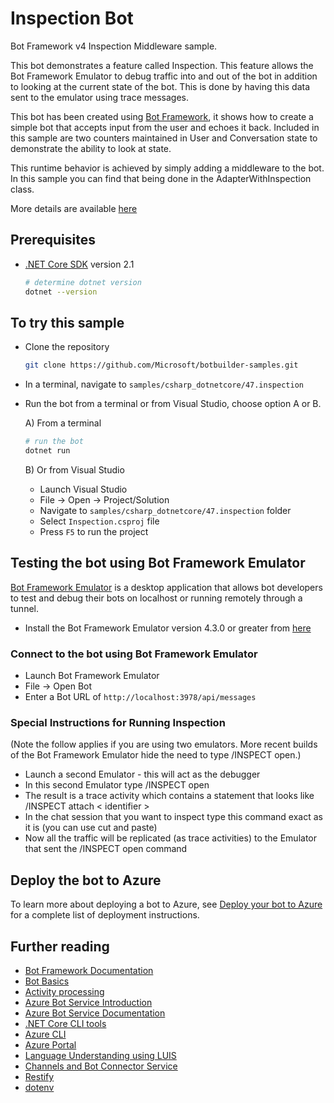 ﻿# Inspection Bot

Bot Framework v4 Inspection Middleware sample.

This bot demonstrates a feature called Inspection. This feature allows the Bot Framework Emulator to debug traffic into and out of the bot in addition to looking at the current state of the bot. This is done by having this data sent to the emulator using trace messages.

This bot has been created using [Bot Framework](https://dev.botframework.com), it shows how to create a simple bot that accepts input from the user and echoes it back.
Included in this sample are two counters maintained in User and Conversation state to demonstrate the ability to look at state.

This runtime behavior is achieved by simply adding a middleware to the bot. In this sample you can find that being done in the
AdapterWithInspection class.

More details are available [here](https://github.com/microsoft/BotFramework-Emulator/blob/master/content/CHANNELS.md)

## Prerequisites

- [.NET Core SDK](https://dotnet.microsoft.com/download) version 2.1

  ```bash
  # determine dotnet version
  dotnet --version
  ```

## To try this sample

- Clone the repository

    ```bash
    git clone https://github.com/Microsoft/botbuilder-samples.git
    ```

- In a terminal, navigate to `samples/csharp_dotnetcore/47.inspection`
- Run the bot from a terminal or from Visual Studio, choose option A or B.

  A) From a terminal

  ```bash
  # run the bot
  dotnet run
  ```

  B) Or from Visual Studio

  - Launch Visual Studio
  - File -> Open -> Project/Solution
  - Navigate to `samples/csharp_dotnetcore/47.inspection` folder
  - Select `Inspection.csproj` file
  - Press `F5` to run the project

## Testing the bot using Bot Framework Emulator

[Bot Framework Emulator](https://github.com/microsoft/botframework-emulator) is a desktop application that allows bot developers to test and debug their bots on localhost or running remotely through a tunnel.

- Install the Bot Framework Emulator version 4.3.0 or greater from [here](https://github.com/Microsoft/BotFramework-Emulator/releases)

### Connect to the bot using Bot Framework Emulator

- Launch Bot Framework Emulator
- File -> Open Bot
- Enter a Bot URL of `http://localhost:3978/api/messages`

### Special Instructions for Running Inspection

(Note the follow applies if you are using two emulators. More recent builds of the Bot Framework Emulator hide the need to type /INSPECT open.)

- Launch a second Emulator - this will act as the debugger
- In this second Emulator type /INSPECT open
- The result is a trace activity which contains a statement that looks like /INSPECT attach < identifier >
- In the chat session that you want to inspect type this command exact as it is (you can use cut and paste)
- Now all the traffic will be replicated (as trace activities) to the Emulator that sent the /INSPECT open command


## Deploy the bot to Azure

To learn more about deploying a bot to Azure, see [Deploy your bot to Azure](https://aka.ms/azuredeployment) for a complete list of deployment instructions.

## Further reading

- [Bot Framework Documentation](https://docs.botframework.com)
- [Bot Basics](https://docs.microsoft.com/azure/bot-service/bot-builder-basics?view=azure-bot-service-4.0)
- [Activity processing](https://docs.microsoft.com/en-us/azure/bot-service/bot-builder-concept-activity-processing?view=azure-bot-service-4.0)
- [Azure Bot Service Introduction](https://docs.microsoft.com/azure/bot-service/bot-service-overview-introduction?view=azure-bot-service-4.0)
- [Azure Bot Service Documentation](https://docs.microsoft.com/azure/bot-service/?view=azure-bot-service-4.0)
- [.NET Core CLI tools](https://docs.microsoft.com/en-us/dotnet/core/tools/?tabs=netcore2x)
- [Azure CLI](https://docs.microsoft.com/cli/azure/?view=azure-cli-latest)
- [Azure Portal](https://portal.azure.com)
- [Language Understanding using LUIS](https://docs.microsoft.com/en-us/azure/cognitive-services/luis/)
- [Channels and Bot Connector Service](https://docs.microsoft.com/en-us/azure/bot-service/bot-concepts?view=azure-bot-service-4.0)
- [Restify](https://www.npmjs.com/package/restify)
- [dotenv](https://www.npmjs.com/package/dotenv)
